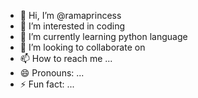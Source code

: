 - 👋 Hi, I’m @ramaprincess
- 👀 I’m interested in coding 
- 🌱 I’m currently learning python language 
- 💞️ I’m looking to collaborate on 
- 📫 How to reach me ...
- 😄 Pronouns: ...
- ⚡ Fun fact: ...

<!---
ramaprincess/ramaprincess is a ✨ special ✨ repository because its `README.md` (this file) appears on your GitHub profile.
You can click the Preview link to take a look at your changes.
--->
